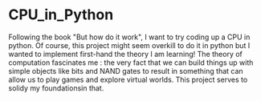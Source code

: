 # CPU_in_Python
Following the book "But how do it work", I want to try coding up a CPU in python.
Of course, this project might seem overkill to do it in python but I wanted to implement first-hand the theory I am learning!
The theory of computation fascinates me : the very fact that we can build things up with simple objects like bits and NAND gates to result in something that can allow us to 
play games and explore virtual worlds. This project serves to solidy my foundationsin that.
